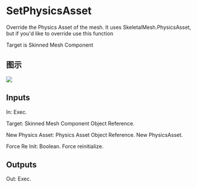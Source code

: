 # SetPhysicsAsset

Override the Physics Asset of the mesh. It uses SkeletalMesh.PhysicsAsset, but if you'd like to override use this function

Target is Skinned Mesh Component

## 图示

![]($-20221218-18270368.png)

## Inputs

In: Exec.

Target: Skinned Mesh Component Object Reference.

New Physics Asset: Physics Asset Object Reference. New PhysicsAsset.

Force Re Init: Boolean. Force reinitialize.  

## Outputs

Out: Exec.

